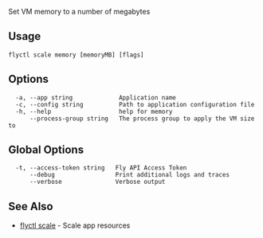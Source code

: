 Set VM memory to a number of megabytes

## Usage
~~~
flyctl scale memory [memoryMB] [flags]
~~~

## Options

~~~
  -a, --app string             Application name
  -c, --config string          Path to application configuration file
  -h, --help                   help for memory
      --process-group string   The process group to apply the VM size to
~~~

## Global Options

~~~
  -t, --access-token string   Fly API Access Token
      --debug                 Print additional logs and traces
      --verbose               Verbose output
~~~

## See Also

* [flyctl scale](/docs/flyctl/scale/)	 - Scale app resources

